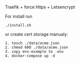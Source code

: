 Traefik + force https + Letsencrypt

For install run 
~~~
./install.sh
~~~
or create cert storage manualy:
~~~
1. touch ./data/acme.json
2. chmod 600 ./data/acme.json
3. copy env-example to .env
4. docker-compose up -d
~~~